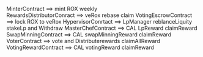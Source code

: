 MinterContract ==> mint ROX weekly  
RewardsDistributorConract  ==>  veRox rebase claim
VotingEscrowContract  ==>  lock ROX to veRox
HypervisorConrtact ==>  LpManager reblanceLiquity  stakeLp and Withdraw
MasterChefContract ==>  CAL LpReward   claimReward
SwapMinningContract ==>  CAL swapMinningReward claimReward
VoterContract  ==>  vote and Distributerewards claimAllReward
VotingRewardContract  ==>  CAL votingReward claimReward